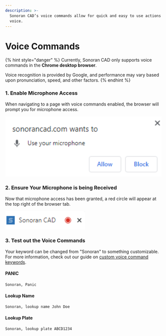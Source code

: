 ```yaml
---
description: >-
  Sonoran CAD’s voice commands allow for quick and easy to use actions via
  voice.
---
```


# Voice Commands

{% hint style="danger" %}
Currently, Sonoran CAD only supports voice commands in the **Chrome desktop browser**. 

Voice recognition is provided by Google, and performance may vary based upon pronunciation, speed, and other factors.
{% endhint %}

### 1. Enable Microphone Access

When navigating to a page with voice commands enabled, the browser will prompt you for microphone access.

![Enable microphone access](../../.gitbook/assets/voice_allow.png)

### 2. Ensure Your Microphone is being Received

Now that microphone access has been granted, a red circle will appear at the top right of the browser tab.

![A red, blinking light appears in the browser tab](../../.gitbook/assets/voice_red.png)

### 3. Test out the Voice Commands

Your keyword can be changed from "Sonoran" to something customizable. For more information, check out our guide on [custom voice command keywords](../customization/community-branding-and-info.md).

#### PANIC

```text
Sonoran, Panic
```

#### Lookup Name

```text
Sonoran, lookup name John Doe
```

#### Lookup Plate

```text
Sonoran, lookup plate ABCD1234
```



